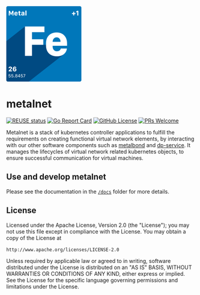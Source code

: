 <img src="docs/assets/logo.svg" alt="IronCore Logo" width="200" />

# metalnet

[![REUSE status](https://api.reuse.software/badge/github.com/ironcore-dev/metalnet)](https://api.reuse.software/info/github.com/ironcore-dev/metalnet)
[![Go Report Card](https://goreportcard.com/badge/github.com/ironcore-dev/metalnet)](https://goreportcard.com/report/github.com/ironcore-dev/metalnet)
[![GitHub License](https://img.shields.io/static/v1?label=License&message=Apache-2.0&color=blue)](LICENSE)
[![PRs Welcome](https://img.shields.io/badge/PRs-welcome-brightgreen.svg)](https://makeapullrequest.com)

Metalnet is a stack of kubernetes controller applications to fulfill the requirements on creating functional virtual network elements, by interacting with our other software components such as [metalbond](https://github.com/ironcore-dev/metalbond) and [dp-service](https://github.com/ironcore-dev/dpservice). It manages the lifecycles of virtual network related kubernetes objects, to ensure successful communication for virtual machines.

## Use and develop metalnet
Please see the documentation in the [`/docs`](./docs) folder for more details.

## License
Licensed under the Apache License, Version 2.0 (the "License");
you may not use this file except in compliance with the License.
You may obtain a copy of the License at

    http://www.apache.org/licenses/LICENSE-2.0

Unless required by applicable law or agreed to in writing, software
distributed under the License is distributed on an "AS IS" BASIS,
WITHOUT WARRANTIES OR CONDITIONS OF ANY KIND, either express or implied.
See the License for the specific language governing permissions and
limitations under the License.
